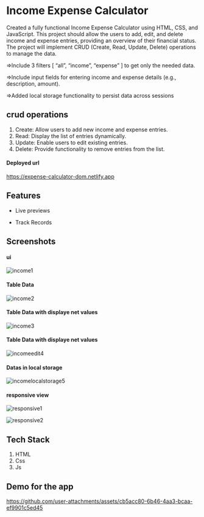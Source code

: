
# Income Expense Calculator 
Created a fully functional Income Expense Calculator using HTML, CSS, and JavaScript. This project should allow the users to add, edit, and delete income and expense entries, providing an overview of their financial status. The project will implement CRUD (Create, Read, Update, Delete) operations to manage the data.

=>Include 3 filters [ “all”, “income”, “expense” ] to get only the needed data. 

=>Include input fields for entering income and expense details (e.g., description, amount).

=>Added local storage functionality to persist data across sessions
## crud operations

1) Create: Allow users to add new income and expense entries.
2) Read: Display the list of entries dynamically.
3) Update: Enable users to edit existing entries.
4) Delete: Provide functionality to remove entries from the list.

#### Deployed url
https://expense-calculator-dom.netlify.app




## Features


- Live previews

- Track Records


## Screenshots
#### ui

![income1](https://github.com/user-attachments/assets/d6f860cd-5c6d-4fdc-8ad2-84be8a7d53e5)
#### Table Data
![income2](https://github.com/user-attachments/assets/040d26c4-a1b6-477e-bd69-bcc0c3d0ec4f)
#### Table Data with displaye net values
![income3](https://github.com/user-attachments/assets/1ea5c687-fa06-46e8-b577-b209a9d618b5)
#### Table Data with displaye net values
![incomeedit4](https://github.com/user-attachments/assets/07c2c6d1-54ac-4662-b45d-540a664e9907)
#### Datas in local storage
![incomelocalstorage5](https://github.com/user-attachments/assets/f2c76027-0051-4758-bce1-82c56e4db5a2)

#### responsive view 
![responsive1](https://github.com/user-attachments/assets/e2d78689-1629-4fe2-a91a-f950fad29c2d)

![responsive2](https://github.com/user-attachments/assets/040cb772-84d4-4135-97a5-ad030297af88)



## Tech Stack
1) HTML
2) Css 
3) Js


## Demo for the app 

https://github.com/user-attachments/assets/cb5acc80-6b46-4aa3-bcaa-ef9901c5ed45

